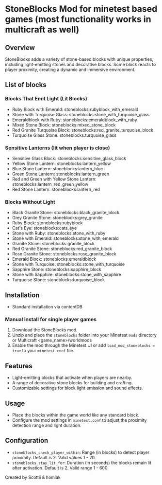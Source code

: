 # StoneBlocks Mod for minetest based games (most functionality works in multicraft as well)

## Overview
StoneBlocks adds a variety of stone-based blocks with unique properties, including light-emitting stones and decorative blocks. Some block reacts to player proximity, creating a dynamic and immersive environment.

## List of blocks
### Blocks That Emit Light (Lit Blocks)

- Ruby Block with Emerald: stoneblocks:rubyblock_with_emerald
- Stone with Turquoise Glass: stoneblocks:stone_with_turquoise_glass
- Emeraldblock with Ruby: stoneblocks:emeraldblock_with_ruby
- Mixed Stone Block: stoneblocks:mixed_stone_block
- Red Granite Turquoise Block: stoneblocks:red_granite_turquoise_block
- Turquoise Glass Stone: stoneblocks:turquoise_glass

### Sensitive Lanterns (lit when player is close)

- Sensitive Glass Block: stoneblocks:sensitive_glass_block
- Yellow Stone Lantern: stoneblocks:lantern_yellow
- Blue Stone Lantern: stoneblocks:lantern_blue
- Green Stone Lantern: stoneblocks:lantern_green
- Red and Green with Yellow Stone Lantern: stoneblocks:lantern_red_green_yellow
- Red Stone Lantern: stoneblocks:lantern_red

### Blocks Without Light
- Black Granite Stone: stoneblocks:black_granite_block
- Grey Granite Stone: stoneblocks:grey_granite
- Ruby Block: stoneblocks:rubyblock
- Cat's Eye: stoneblocks:cats_eye
- Stone with Ruby: stoneblocks:stone_with_ruby
- Stone with Emerald: stoneblocks:stone_with_emerald
- Granite Stone: stoneblocks:granite_block
- Red Granite Stone: stoneblocks:red_granite_block
- Rose Granite Stone: stoneblocks:rose_granite_block
- Emerald Block: stoneblocks:emeraldblock
- Stone with Turquoise: stoneblocks:stone_with_turquoise
- Sapphire Stone: stoneblocks:sapphire_block
- Stone with Sapphire: stoneblocks:stone_with_sapphire
- Turquoise Stone: stoneblocks:turquoise_block


## Installation
- Standard installation via contentDB 

### Manual install for single player games
1. Download the StoneBlocks mod.
2. Unzip and place the `stoneblocks` folder into your Minetest `mods` directory or Multicraft <game_name>/worldmods
3. Enable the mod through the Minetest UI or add `load_mod_stoneblocks = true` to your `minetest.conf` file.

## Features
- Light-emitting blocks that activate when players are nearby.
- A range of decorative stone blocks for building and crafting.
- Customizable settings for block light emission and sound effects.

## Usage
- Place the blocks within the game world like any standard block.
- Configure the mod settings in `minetest.conf` to adjust the proximity detection range and light duration.

## Configuration
- `stoneblocks_check_player_within`: Range (in blocks) to detect player proximity. Default is 2. Valid values 1 - 20. 
- `stoneblocks_stay_lit_for`: Duration (in seconds) the blocks remain lit after activation. Default is 2. Valid range 1 - 600.

Created by Scottii & homiak
